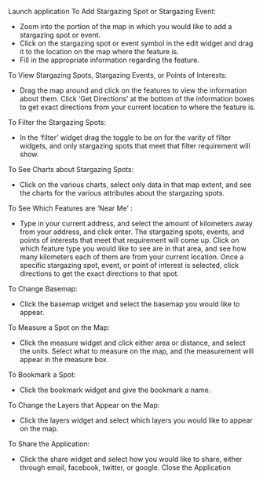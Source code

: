 Launch application
To Add Stargazing Spot or Stargazing Event:
- Zoom into the portion of the map in which you would like to add a stargazing spot or event. 
- Click on the stargazing spot or event symbol in the edit widget and drag it to the location on the map where the feature is. 
- Fill in the appropriate information regarding the feature. 

To View Stargazing Spots, Stargazing Events, or Points of Interests:
-	Drag the map around and click on the features to view the information about them. Click ‘Get Directions’ at the bottom of the information boxes to get exact directions from your current location to where the feature is. 

To Filter the Stargazing Spots:
-	In the ‘filter’ widget drag the toggle to be on for the varity of filter widgets, and only stargazing spots that meet that filter requirement will show. 

To See Charts about Stargazing Spots:
-	Click on the various charts, select only data in that map extent, and see the charts for the various attributes about the stargazing spots.

To See Which Features are ‘Near Me’ :
-	Type in your current address, and select the amount of kilometers away from your address, and click enter. The stargazing spots, events, and points of interests that meet that requirement will come up. Click on which feature type you would like to see are in that area, and see how many kilometers each of them are from your current location. Once a specific stargazing spot, event, or point of interest is selected, click directions to get the exact directions to that spot. 

To Change Basemap:
-	Click the basemap widget and select the basemap you would like to appear. 

To Measure a Spot on the Map:
-	Click the measure widget and click either area or distance, and select the units. Select what to measure on the map, and the measurement will appear in the measure box. 

To Bookmark a Spot:
-	Click the bookmark widget and give the bookmark a name. 

To Change the Layers that Appear on the Map:
-	Click the layers widget and select which layers you would like to appear on the map. 

To Share the Application:
-	Click the share widget and select how you would like to share, either through email, facebook, twitter, or google. 
Close the Application
